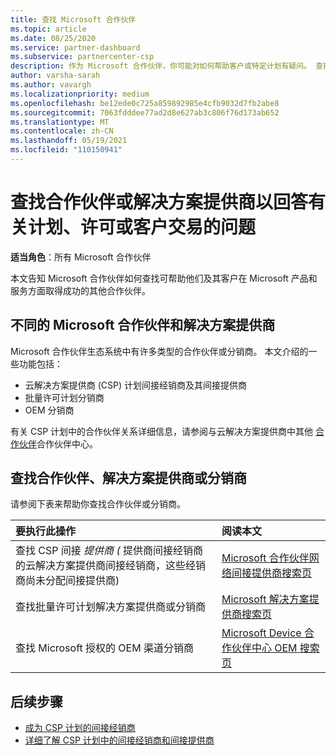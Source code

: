 ```yaml
---
title: 查找 Microsoft 合作伙伴
ms.topic: article
ms.date: 08/25/2020
ms.service: partner-dashboard
ms.subservice: partnercenter-csp
description: 作为 Microsoft 合作伙伴，你可能对如何帮助客户或特定计划有疑问。 查找可提供帮助的其他合作伙伴。
author: varsha-sarah
ms.author: vavargh
ms.localizationpriority: medium
ms.openlocfilehash: be12ede0c725a859892985e4cfb9032d7fb2abe8
ms.sourcegitcommit: 7063fdddee77ad2d8e627ab3c806f76d173ab652
ms.translationtype: MT
ms.contentlocale: zh-CN
ms.lasthandoff: 05/19/2021
ms.locfileid: "110150941"
---
```

# <a name="find-a-partner-or-solution-provider-to-answer-questions-about-programs-licensing-or-customer-deals"></a>查找合作伙伴或解决方案提供商以回答有关计划、许可或客户交易的问题 

**适当角色**：所有 Microsoft 合作伙伴

本文告知 Microsoft 合作伙伴如何查找可帮助他们及其客户在 Microsoft 产品和服务方面取得成功的其他合作伙伴。

## <a name="different-microsoft-partners-and-solution-providers"></a>不同的 Microsoft 合作伙伴和解决方案提供商

Microsoft 合作伙伴生态系统中有许多类型的合作伙伴或分销商。 本文介绍的一些功能包括：

- 云解决方案提供商 (CSP) 计划间接经销商及其间接提供商
- 批量许可计划分销商
- OEM 分销商

有关 CSP 计划中的合作伙伴关系详细信息，请参阅与云解决方案提供商中其他 [合作伙伴](work-with-other-partners.md)合作伙伴中心。

## <a name="find-a-partner-solution-provider-or-distributor"></a>查找合作伙伴、解决方案提供商或分销商

请参阅下表来帮助你查找合作伙伴或分销商。

|要执行此操作  | 阅读本文  |
|:------------------|:--------------- |
|查找 CSP 间接 *提供商 (* 提供商间接经销商的云解决方案提供商间接经销商，这些经销商尚未分配间接提供商)  | [Microsoft 合作伙伴网络间接提供商搜索页](https://partner.microsoft.com/membership/cloud-solution-provider/find-a-provider)  |
|查找批量许可计划解决方案提供商或分销商  | [Microsoft 解决方案提供商搜索页](https://www.microsoft.com/solution-providers/home)  |
|查找 Microsoft 授权的 OEM 渠道分销商  | [Microsoft Device 合作伙伴中心 OEM 搜索页](https://devicepartner.microsoft.com/connect/distributor)  |

## <a name="next-steps"></a>后续步骤

- [成为 CSP 计划的间接经销商](https://partner.microsoft.com/licensing)
- [详细了解 CSP 计划中的间接经销商和间接提供商](work-with-other-partners.md)